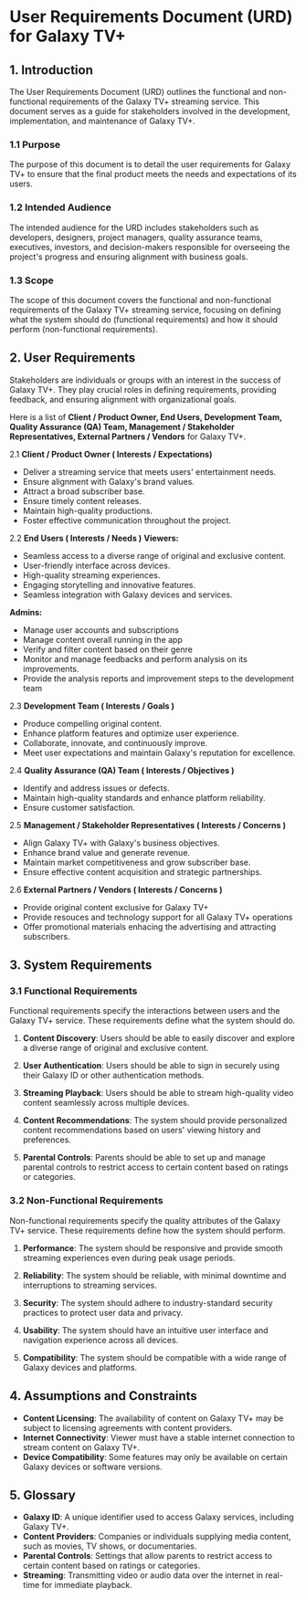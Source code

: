 # User Requirements Document (URD) for Galaxy TV+
 
## 1. Introduction
 
The User Requirements Document (URD) outlines the functional and non-functional requirements of the Galaxy TV+ streaming service. This document serves as a guide for stakeholders involved in the development, implementation, and maintenance of Galaxy TV+.
 
### 1.1 Purpose
 
The purpose of this document is to detail the user requirements for Galaxy TV+ to ensure that the final product meets the needs and expectations of its users.
 
### 1.2 Intended Audience
 
The intended audience for the URD includes stakeholders such as developers, designers, project managers, quality assurance teams, executives, investors, and decision-makers responsible for overseeing the project's progress and ensuring alignment with business goals.
 
### 1.3 Scope
 
The scope of this document covers the functional and non-functional requirements of the Galaxy TV+ streaming service, focusing on defining what the system should do (functional requirements) and how it should perform (non-functional requirements).
 
## 2. User Requirements
 
Stakeholders are individuals or groups with an interest in the success of Galaxy TV+. They play crucial roles in defining requirements, providing feedback, and ensuring alignment with organizational goals.
 
Here is a list of **Client / Product Owner, End Users, Development Team, Quality Assurance (QA) Team, Management / Stakeholder Representatives, External Partners / Vendors** for Galaxy TV+.
 
 2.1 **Client / Product Owner ( Interests / Expectations)**
 
- Deliver a streaming service that meets users' entertainment needs.
- Ensure alignment with Galaxy's brand values.
- Attract a broad subscriber base.
- Ensure timely content releases.
- Maintain high-quality productions.
- Foster effective communication throughout the project.
 
 2.2 **End Users ( Interests / Needs )**
 **Viewers:**
- Seamless access to a diverse range of original and exclusive content.
- User-friendly interface across devices.
- High-quality streaming experiences.
- Engaging storytelling and innovative features.
- Seamless integration with Galaxy devices and services.

 **Admins:**
- Manage user accounts and subscriptions
- Manage content overall running in the app
- Verify and filter content based on their genre
- Monitor and manage feedbacks and perform analysis on its improvements.
- Provide the analysis reports and improvement steps to the development team 
 
 2.3 **Development Team ( Interests / Goals )**
 
- Produce compelling original content.
- Enhance platform features and optimize user experience.
- Collaborate, innovate, and continuously improve.
- Meet user expectations and maintain Galaxy's reputation for excellence.
 
2.4 **Quality Assurance (QA) Team ( Interests / Objectives )**
 
- Identify and address issues or defects.
- Maintain high-quality standards and enhance platform reliability.
- Ensure customer satisfaction.
 
2.5 **Management / Stakeholder Representatives ( Interests / Concerns )**
 
- Align Galaxy TV+ with Galaxy's business objectives.
- Enhance brand value and generate revenue.
- Maintain market competitiveness and grow subscriber base.
- Ensure effective content acquisition and strategic partnerships.

2.6 **External Partners / Vendors ( Interests / Concerns )**
 
- Provide original content exclusive for Galaxy TV+
- Provide resouces and technology support for all Galaxy TV+ operations
- Offer promotional materials enhacing the advertising and attracting subscribers.
 
## 3. System Requirements
 
### 3.1 Functional Requirements
 
Functional requirements specify the interactions between users and the Galaxy TV+ service. These requirements define what the system should do.
 
1. **Content Discovery**: Users should be able to easily discover and explore a diverse range of original and exclusive content.
   
2. **User Authentication**: Users should be able to sign in securely using their Galaxy ID or other authentication methods.
   
3. **Streaming Playback**: Users should be able to stream high-quality video content seamlessly across multiple devices.
   
4. **Content Recommendations**: The system should provide personalized content recommendations based on users' viewing history and preferences.
   
5. **Parental Controls**: Parents should be able to set up and manage parental controls to restrict access to certain content based on ratings or categories.
 
### 3.2 Non-Functional Requirements
 
Non-functional requirements specify the quality attributes of the Galaxy TV+ service. These requirements define how the system should perform.
 
1. **Performance**: The system should be responsive and provide smooth streaming experiences even during peak usage periods.
   
2. **Reliability**: The system should be reliable, with minimal downtime and interruptions to streaming services.
   
3. **Security**: The system should adhere to industry-standard security practices to protect user data and privacy.
   
4. **Usability**: The system should have an intuitive user interface and navigation experience across all devices.
   
5. **Compatibility**: The system should be compatible with a wide range of Galaxy devices and platforms.
 
## 4. Assumptions and Constraints
 
- **Content Licensing**: The availability of content on Galaxy TV+ may be subject to licensing agreements with content providers.
- **Internet Connectivity**: Viewer must have a stable internet connection to stream content on Galaxy TV+.
- **Device Compatibility**: Some features may only be available on certain Galaxy devices or software versions.
 
## 5. Glossary
 
- **Galaxy ID**: A unique identifier used to access Galaxy services, including Galaxy TV+.
- **Content Providers**: Companies or individuals supplying media content, such as movies, TV shows, or documentaries.
- **Parental Controls**: Settings that allow parents to restrict access to certain content based on ratings or categories.
- **Streaming**: Transmitting video or audio data over the internet in real-time for immediate playback.
